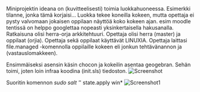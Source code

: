 Miniprojektin ideana on (kuvitteelisesti) toimia luokkahuoneessa. Esimerkki tilanne, jonka tämä korjaisi...
Luokka tekee koneilla kokeen, mutta opettaja ei pysty valvomaan jokaisen oppilaan näyttöä koko kokeen ajan.
esim moodle tentissä on helppo googlettaa nopeasti yksinkertaisella hakusanalla.
Ratkaisuna olisi herra-orja arkkitehtuuri. Opettaja olisi herra (master) ja oppilaat (orjia). Opettaja sekä oppilaat käyttävät LINUXIA. Opettaja laittasi file.managed
-komennolla oppilaille kokeen eli jonkun tehtävänannon ja (vastauslomakkeen).

Ensimmäiseksi asensin käsin chocon ja kokeilin asentaa geogebran. Sehän toimi, joten loin infraa koodina (init.sls) tiedoston. 
![Screenshot](https://i.imgur.com/y5FHYpQ.png)

Suoritin komennon *sudo salt '*' state.apply win*
![Screenshot1](https://i.imgur.com/OJ0Szmy.png)

